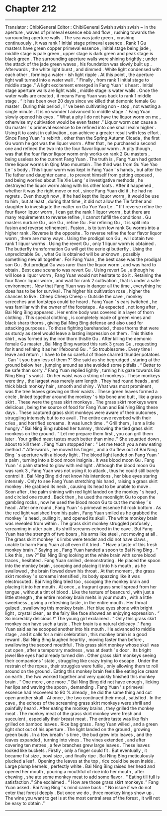 
# Chapter 212


---

Translator : ChibiGeneral Editor : ChibiGeneral
Swish swish swish ~
In the aperture , waves of primeval essence ebb and flow , rushing towards the surrounding aperture walls .
The sea was jade green , crashing continuously , it was rank 1 initial stage primeval essence .
Rank 1 Gu masters have green copper primeval essence , initial stage being jade , middle stage is pale green , upper stage is dark green and peak stage is black green .
The surrounding aperture walls were shining brightly ; under the attack of the jade green waves , his foundation was slowly built up .
Afterwards , the white light burst , and dimmed . White light condensed with each other , forming a water - ish light ripple .
At this point , the aperture light wall turned into a water wall .
“ Finally , from rank 1 initial stage to middle stage .” A light excitement emerged in Fang Yuan ’ s heart .
Initial stage aperture walls are light walls , middle stage is water walls .
Once the water walls are created , it means Fang Yuan was back to rank 1 middle stage .
“ It has been over 20 days since we killed that demonic female Gu master . During this period , I ’ ve been cultivating non - stop , not wasting a single minute . It is no wonder I advanced to middle stage .” Fang Yuan slowly opened his eyes .
“ What a pity I do not have the liquor worm on me , otherwise my cultivation would be even faster .”
Liquor worm can cause a Gu master ’ s primeval essence to be refined into one small realm higher . Using it to assist in cultivation , can achieve a greater result with less effort .
Since Fang Yuan ’ s rebirth , other than the Spring Autumn Cicada , the first Gu worm he got was the liquor worm .
After that , he purchased a second one and refined the two into the four flavor liquor worm .
A pity though , was that the four flavor liquor worm only works on rank 2 Gu masters , being useless to the current Fang Yuan .
The truth is , Fang Yuan had gotten three liquor worms in Qing Mao mountain . The third was from Gu Yue Yao Le ’ s body .
This liquor worm was kept in Fang Yuan ’ s hands , but after the Tie father and daughter came , to prevent himself from getting exposed , and being worried about Tie Xie Leng ’ s investigative methods , he destroyed the liquor worm along with his other loots .
After it happened , whether it was the right move or not , since Fang Yuan did it , he had no regrets .
Even though now , if he had kept the liquor worm , it would be use to him , but at least , during that time , it did not allow the Tie father and daughter to investigate the matter on Gu Yue Yao Le .
“ If I reverse refine the four flavor liquor worm , I can get the rank 1 liquor worm , but there are many requirements to reverse refine , I cannot fulfill the conditions .
Gu masters nurture Gu , use Gu , refine Gu . For refining Gu , it is split into fusion and reverse refinement .
Fusion , is to turn low rank Gu worms into a higher rank . Reverse is the opposite .
To reverse refine the four flavor liquor worm , there are many ways . Using the prodigal son Gu , will obtain two rank 1 liquor worms . Using the revert Gu , only 1 liquor worm is obtained . The butterfly transformation Gu will get the eerie qi butterfly . Using the unpredictable Gu , what Gu is obtained will be unknown , possibly something new all together .
For Fang Yuan , the best case was the prodigal son Gu .
But prodigal Gu was rarer than the liquor worm , and was hard to obtain . Best case scenario was revert Gu .
Using revert Gu , although he will lose a liquor worm , Fang Yuan would not hesitate to do it .
Retaining the four flavor liquor worm , and wait for rank 2 cultivation , that is under a safe environment . Now that Fang Yuan was in danger all the time , everything he does has to be for survival .
The higher his cultivation rose , higher the chances to live .
Cheep Cheep Cheep ~
Outside the cave , monkey screeches and footsteps could be heard .
Fang Yuan ’ s ears twitched , he was familiar with the owner of the footsteps .
As expected , not long after , Bai Ning Bing appeared .
Her entire body was covered in a layer of thorn clothing . This special clothing , is completely made of green vines and black sharp thorns , giving Bai Ning Bing defense and also used for attacking purposes .
To those fighting barehanded , these thorns that were as sturdy as steel would leave a lasting impression on them .
This thistle shirt , was formed by the iron thorn thistle Gu .
After killing the demonic female Gu master , Bai Ning Bing wanted this rank 3 grass Gu , requesting for it and refining it as her lifebound Gu .
“ So troublesome . Every time I leave and return , I have to be so careful of those charred thunder potatoes . Can ’ t you bury less of them ?” She said as she begrudged , staring at the ground below her , jumping around as she avoided some pitfalls .
“ Better to be safe than sorry .” Fang Yuan replied lightly , turning his gaze towards Bai Ning Bing ’ s waist .
On her waist was a string of monkeys .
These monkeys were tiny , the largest was merely arm length . They had round heads , and thick black monkey hair , smooth and shiny . What was most prominent , was the tree leaves growing on their waists .
These green leaves formed a circle , linked together around the monkey ’ s hip bone and butt , like a grass skirt .
These were the grass skirt monkeys .
The grass skirt monkeys were delicious , being the source of food for Fang Yuan and Bai Ning Bing these days .
These captured grass skirt monkeys were aware of their outcomes , struggling intensely but to no avail .
The entire cave reverbed with their cries , and horrified screams .
It was lunch time .
“ Grill them , I am a little hungry .” Bai Ning Bing rubbed her tummy , throwing the tied grass skirt monkeys on the ground .
“ Let me prepare them first , you can grill them later . Your grilled meat tastes much better than mine .” She squatted down , about to kill them .
Fang Yuan stopped her : “ Let me teach you a new eating method .”
Afterwards , he moved his finger , and a Gu flew out of Bai Ning Bing ’ s aperture with a bloody light .
The blood light landed on Fang Yuan ’ s palm , turning into a blood moon insignia .
It was blood moon Gu .
Fang Yuan ’ s palm started to glow with red light .
Although the blood moon Gu was rank 3 , Fang Yuan was not using it to attack , thus he could still barely control it .
Bai Ning Bing did not know his intentions , her blue eyes staring intensely .
Only to see Fang Yuan stretching his hand , raising a grass skirt monkey . He grabbed its neck , causing its head to be unable to move .
Soon after , the palm shining with red light landed on the monkey ’ s head , and circled one round .
Back then , he used the moonlight Gu to open the gambling rocks , now he used the blood moon Gu to cut the monkey ’ s head .
After one round , Fang Yuan ’ s primeval essence hit rock bottom .
As the red light vanished from his palm , Fang Yuan smiled as he grabbed the monkey ’ s head , pulling it , and opened its skull .
The white monkey brain was revealed from within .
The grass skirt monkey struggled profusely , screaming in utter pain , its shrill screams echoed in the cave .
But Fang Yuan has the strength of two boars , his arms like steel , not moving at all . The grass skirt monkey ’ s limbs were tender and did not have claws , unable to harm Fang Yuan at all even if it tried .
“ Have a taste of this fresh monkey brain .” Saying so , Fang Yuan handed a spoon to Bai Ning Bing .
“ Like this , raw ?” Bai Ning Bing looking at the white brain with some blood traces , hesitated .
Fang Yuan smiled , demonstrating .
He placed the spoon into the monkey brain , scooping and placing it into his mouth , as he swallowed , the brain flowed down his throat .
At that moment , the grass skirt monkey ’ s screams intensified , its body spazzing like it was electrocuted .
Bai Ning Bing tried too , scooping the monkey brain and placing it into her mouth .
At once , a fragrant grass smell spread from her tongue , without a tint of blood . Like the texture of beancurd , with just a little strength , the entire monkey brain melts in your mouth , with a little sweetness , giving a refreshing taste , in the entire mouth .
Her throat gulped , swallowing this monkey brain . Her blue eyes shone with bright light , crystal clear , as the fairy like face showed an enjoying expression .
“ So incredibly delicious !” The young girl exclaimed .
“ Only this grass skirt monkey can have such a taste . Their brain is a natural delicacy .” Fang Yuan said as he scooped another into his mouth .
He advanced to middle stage , and it calls for a mini celebration , this monkey brain is a good reward .
Bai Ning Bing laughed heartily , moving faster than before , swallowing the second mouthful .
This grass skirt monkey whose skull was cut open , after a temporary madness , was at death ’ s door . Its bright jewel like eyes had already turned dim .
Other grass skirt monkeys seeing their companions ’ state , struggling like crazy trying to escape .
Under the restrain of the ropes , their struggles were futile , only allowing them to roll around on the ground .
Eating this monkey brain feels like eating ice cream on earth , the two worked together and very quickly finished this monkey brain .
“ One more , one more .” Bai Ning Bing did not have enough , licking her lips and waving the spoon , demanding .
Fang Yuan ’ s primeval essence had recovered to 90 % already , he did the same thing and cut open another skull .
At once , the two continued their meal , satisfied . In the cave , the echoes of the screaming grass skirt monkeys were shrill and painfully heard .
After eating the monkey brains , they grilled the monkey meat .
The monkey meat of the grass skirt monkey were fresh and succulent , especially their breast meat . The entire taste was like fish grilled on bamboo leaves .
Rice bag grass .
Fang Yuan willed , and a green light shot out of his aperture .
The light landed on the ground , growing green buds .
In a few breath ’ s time , the bud grew into leaves , and the leaves expanded , turning into vines . The vines extended , and after covering ten metres , a few branches grew large leaves .
These leaves looked like buckets . Firstly , only a finger could fit . But eventually , it became fist size , bowl size , and finally ripe .
Bai Ning Bing meticulously plucked a leaf .
Opening the leaves at the top , rice could be seen inside . Large plump kernels , perfectly white .
Bai Ning Bing raised her head and opened her mouth , pouring a mouthful of rice into her mouth , after chewing , she ate some monkey meat to add some flavor .
“ Eating till full is satisfaction .” She exclaimed .
“ How are those grass skirt monkeys .” Fang Yuan asked .
Bai Ning Bing ’ s mind came back : “ No issue if we do not enter that forest deeply . But once we do , three monkey kings show up . The wine you want to get is at the most central area of the forest , it will not be easy to obtain .”

---

